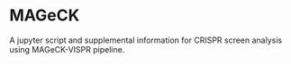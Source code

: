 # MAGeCK
A jupyter script and supplemental information for CRISPR screen analysis using MAGeCK-VISPR pipeline.
